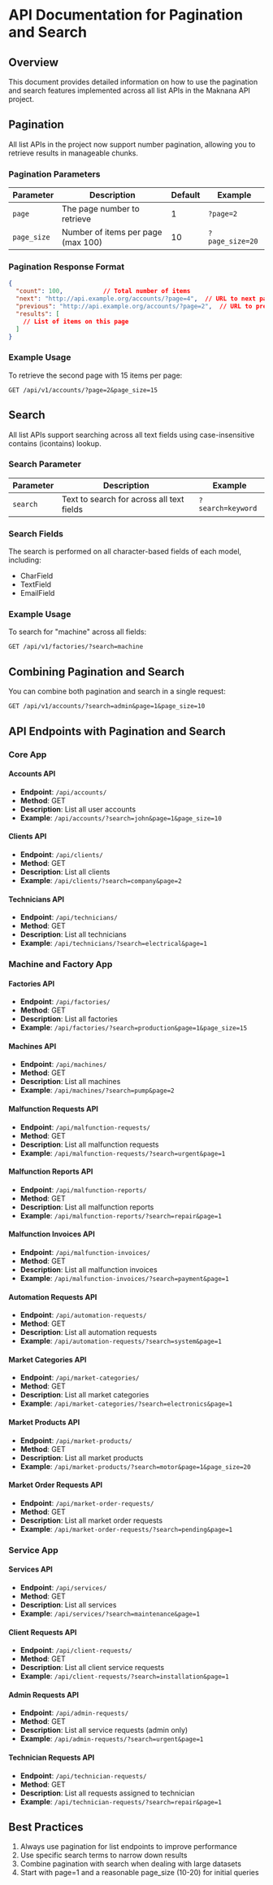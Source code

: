 # API Documentation for Pagination and Search

## Overview

This document provides detailed information on how to use the pagination and search features implemented across all list APIs in the Maknana API project.

## Pagination

All list APIs in the project now support number pagination, allowing you to retrieve results in manageable chunks.

### Pagination Parameters

| Parameter | Description | Default | Example |
|-----------|-------------|---------|---------|
| `page` | The page number to retrieve | 1 | `?page=2` |
| `page_size` | Number of items per page (max 100) | 10 | `?page_size=20` |

### Pagination Response Format

```json
{
  "count": 100,           // Total number of items
  "next": "http://api.example.org/accounts/?page=4",  // URL to next page (null if none)
  "previous": "http://api.example.org/accounts/?page=2",  // URL to previous page (null if none)
  "results": [
    // List of items on this page
  ]
}
```

### Example Usage

To retrieve the second page with 15 items per page:
```
GET /api/v1/accounts/?page=2&page_size=15
```

## Search

All list APIs support searching across all text fields using case-insensitive contains (icontains) lookup.

### Search Parameter

| Parameter | Description | Example |
|-----------|-------------|---------|
| `search` | Text to search for across all text fields | `?search=keyword` |

### Search Fields

The search is performed on all character-based fields of each model, including:
- CharField
- TextField
- EmailField

### Example Usage

To search for "machine" across all fields:
```
GET /api/v1/factories/?search=machine
```

## Combining Pagination and Search

You can combine both pagination and search in a single request:

```
GET /api/v1/accounts/?search=admin&page=1&page_size=10
```

## API Endpoints with Pagination and Search

### Core App

#### Accounts API
- **Endpoint**: `/api/accounts/`
- **Method**: GET
- **Description**: List all user accounts
- **Example**: `/api/accounts/?search=john&page=1&page_size=10`

#### Clients API
- **Endpoint**: `/api/clients/`
- **Method**: GET
- **Description**: List all clients
- **Example**: `/api/clients/?search=company&page=2`

#### Technicians API
- **Endpoint**: `/api/technicians/`
- **Method**: GET
- **Description**: List all technicians
- **Example**: `/api/technicians/?search=electrical&page=1`

### Machine and Factory App

#### Factories API
- **Endpoint**: `/api/factories/`
- **Method**: GET
- **Description**: List all factories
- **Example**: `/api/factories/?search=production&page=1&page_size=15`

#### Machines API
- **Endpoint**: `/api/machines/`
- **Method**: GET
- **Description**: List all machines
- **Example**: `/api/machines/?search=pump&page=2`

#### Malfunction Requests API
- **Endpoint**: `/api/malfunction-requests/`
- **Method**: GET
- **Description**: List all malfunction requests
- **Example**: `/api/malfunction-requests/?search=urgent&page=1`

#### Malfunction Reports API
- **Endpoint**: `/api/malfunction-reports/`
- **Method**: GET
- **Description**: List all malfunction reports
- **Example**: `/api/malfunction-reports/?search=repair&page=1`

#### Malfunction Invoices API
- **Endpoint**: `/api/malfunction-invoices/`
- **Method**: GET
- **Description**: List all malfunction invoices
- **Example**: `/api/malfunction-invoices/?search=payment&page=1`

#### Automation Requests API
- **Endpoint**: `/api/automation-requests/`
- **Method**: GET
- **Description**: List all automation requests
- **Example**: `/api/automation-requests/?search=system&page=1`

#### Market Categories API
- **Endpoint**: `/api/market-categories/`
- **Method**: GET
- **Description**: List all market categories
- **Example**: `/api/market-categories/?search=electronics&page=1`

#### Market Products API
- **Endpoint**: `/api/market-products/`
- **Method**: GET
- **Description**: List all market products
- **Example**: `/api/market-products/?search=motor&page=1&page_size=20`

#### Market Order Requests API
- **Endpoint**: `/api/market-order-requests/`
- **Method**: GET
- **Description**: List all market order requests
- **Example**: `/api/market-order-requests/?search=pending&page=1`

### Service App

#### Services API
- **Endpoint**: `/api/services/`
- **Method**: GET
- **Description**: List all services
- **Example**: `/api/services/?search=maintenance&page=1`

#### Client Requests API
- **Endpoint**: `/api/client-requests/`
- **Method**: GET
- **Description**: List all client service requests
- **Example**: `/api/client-requests/?search=installation&page=1`

#### Admin Requests API
- **Endpoint**: `/api/admin-requests/`
- **Method**: GET
- **Description**: List all service requests (admin only)
- **Example**: `/api/admin-requests/?search=urgent&page=1`

#### Technician Requests API
- **Endpoint**: `/api/technician-requests/`
- **Method**: GET
- **Description**: List all requests assigned to technician
- **Example**: `/api/technician-requests/?search=repair&page=1`

## Best Practices

1. Always use pagination for list endpoints to improve performance
2. Use specific search terms to narrow down results
3. Combine pagination with search when dealing with large datasets
4. Start with page=1 and a reasonable page_size (10-20) for initial queries

